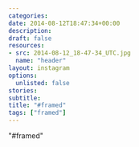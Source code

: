 ```yaml
---
categories:
date: 2014-08-12T18:47:34+00:00
description:
draft: false
resources:
- src: 2014-08-12_18-47-34_UTC.jpg
  name: "header"
layout: instagram
options:
  unlisted: false
stories:
subtitle:
title: "#framed"
tags: ["framed"]
---
```


"#framed"
